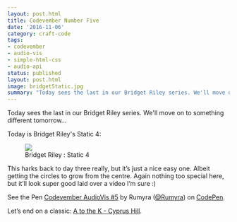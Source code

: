 ```yaml
---
layout: post.html
title: Codevember Number Five
date: '2016-11-06'
category: craft-code
tags:
- codevember
- audio-vis
- simple-html-css
- audio-api
status: published
layout: post.html
image: bridgetStatic.jpg
summary: "Today sees the last in our Bridget Riley series. We'll move on to something different tomorrow..."
---
```


Today sees the last in our Bridget Riley series. We'll move on to something different tomorrow...

Today is Bridget Riley's Static 4:

<figure>
  <img src="/media/bridgetStatic.jpg" />
  <figcaption>Bridget Riley : Static 4</figcaption>
</figure>

This harks back to day three really, but it’s just a nice easy one. Albeit getting the circles to grow from the centre. Again nothing too special here, but it’ll look super good laid over a video I’m sure :)

<p data-height="300" data-theme-id="1345" data-slug-hash="yVypOR" data-default-tab="js,result" data-user="Rumyra" data-embed-version="2" data-pen-title="Codevember AudioVis #5" class="codepen">See the Pen <a href="https://codepen.io/Rumyra/pen/yVypOR/">Codevember AudioVis #5</a> by Rumyra (<a href="http://codepen.io/Rumyra">@Rumyra</a>) on <a href="http://codepen.io">CodePen</a>.</p>
<script async src="https://production-assets.codepen.io/assets/embed/ei.js"></script>

Let’s end on a classic: [A to the K - Cyprus Hill](https://www.youtube.com/watch?v=KYSPfTMyJ2s).
